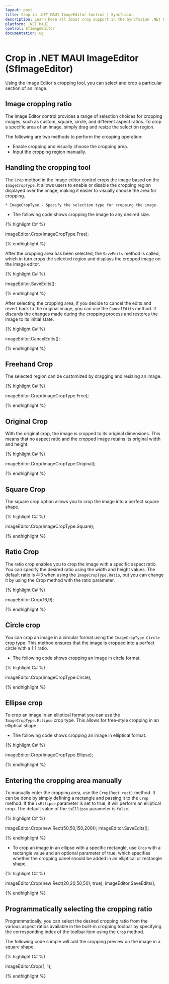 ```yaml
---
layout: post
title: Crop in .NET MAUI ImageEditor Control | Syncfusion
description: Learn here all about crop support in the Syncfusion .NET MAUI ImageEditor (SfImageEditor) control.
platform: .NET MAUI
control: SfImageEditor
documentation: ug
---
```


# Crop in .NET MAUI ImageEditor (SfImageEditor)

Using the Image Editor's cropping tool, you can select and crop a particular section of an image.

## Image cropping ratio

The Image Editor control provides a range of selection choices for cropping images, such as custom, square, circle, and different aspect ratios. To crop a specific area of an image, simply drag and resize the selection region.

The following are two methods to perform the cropping operation:

* Enable cropping and visually choose the cropping area.
* Input the cropping region manually.

## Handling the cropping tool

The `Crop` method in the image editor control crops the image based on the `ImageCropType`. It allows users to enable or disable the cropping region displayed over the image, making it easier to visually choose the area for cropping.

    * ImageCropType - Specify the selection type for cropping the image.

* The following code shows cropping the image to any desired size.

{% highlight C# %}

imageEditor.Crop(ImageCropType.Free);

{% endhighlight %}

After the cropping area has been selected, the `SaveEdits` method is called, which in turn crops the selected region and displays the cropped image on the image editor.

{% highlight C# %}

imageEditor.SaveEdits();

{% endhighlight %}

After selecting the cropping area, if you decide to cancel the edits and revert back to the original image, you can use the `CancelEdits` method. It discards the changes made during the cropping process and restores the image to its initial state.

{% highlight C# %}

imageEditor.CancelEdits();

{% endhighlight %}

## Freehand Crop

The selected region can be customized by dragging and resizing an image.

{% highlight C# %}

imageEditor.Crop(ImageCropType.Free);

{% endhighlight %}

## Original Crop

With the original crop, the image is cropped to its original dimensions. This means that no aspect ratio and the cropped image retains its original width and height.

{% highlight C# %}

imageEditor.Crop(ImageCropType.Original);

{% endhighlight %}

## Square Crop

The square crop option allows you to crop the image into a perfect square shape.

{% highlight C# %}

imageEditor.Crop(ImageCropType.Square);

{% endhighlight %}

## Ratio Crop

The ratio crop enables you to crop the image with a specific aspect ratio. You can specify the desired ratio using the width and height values. The default ratio is 4:3 when using the `ImageCropType.Ratio`, but you can change it by using the Crop method with the ratio parameter.  

{% highlight C# %}

imageEditor.Crop(16,9);

{% endhighlight %}

## Circle crop

You can crop an image in a circular format using the `ImageCropType.Circle` crop type. This method ensures that the image is cropped into a perfect circle with a 1:1 ratio.

* The following code shows cropping an image in circle format.

{% highlight C# %}

imageEditor.Crop(ImageCropType.Circle);

{% endhighlight %}

## Ellipse crop

To crop an image in an elliptical format you can use the `ImageCropType.Ellipse` crop type. This allows for free-style cropping in an elliptical shape.

 * The following code shows cropping an image in elliptical format.

{% highlight C# %}

imageEditor.Crop(ImageCropType.Ellipse);

{% endhighlight %}

## Entering the cropping area manually

To manually enter the cropping area, use the `Crop(Rect rect)` method. It can be done by simply defining a rectangle and passing it to the `Crop` method. If the `isEllipse` parameter is set to true, it will perform an elliptical crop. The default value of the `isEllipse` parameter is `false`.

{% highlight C# %}

imageEditor.Crop(new Rect(50,50,150,200));
imageEditor.SaveEdits();

{% endhighlight %}

* To crop an image in an ellipse with a specific rectangle, use `Crop` with a rectangle value and an optional parameter of true, which specifies whether the cropping panel should be added in an elliptical or rectangle shape.

{% highlight C# %}

imageEditor.Crop(new Rect(20,20,50,50), true);
imageEditor.SaveEdits();   

{% endhighlight %} 

## Programmatically selecting the cropping ratio

Programmatically, you can select the desired cropping ratio from the various aspect ratios available in the built-in cropping toolbar by specifying the corresponding index of the toolbar item using the `Crop` method.

The following code sample will add the cropping preview on the image in a square shape.

{% highlight C# %}

 imageEditor.Crop(1, 1);

{% endhighlight %}